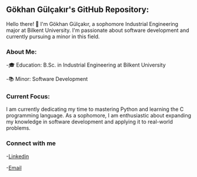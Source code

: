 ##  Gökhan Gülçakır's GitHub Repository:
Hello there! 👋 I'm Gökhan Gülçakır, a sophomore Industrial Engineering major at 
Bilkent University. I'm passionate about software development and currently pursuing 
a minor in this field.

### About Me:
-🎓 Education: B.Sc. in Industrial Engineering at Bilkent University

-📚 Minor: Software Development

### Current Focus:
I am currently dedicating my time to mastering Python and learning the C programming language. 
As a sophomore, I am enthusiastic about expanding my knowledge in software development and 
applying it to real-world problems.

### Connect with me
-[Linkedin](https://www.linkedin.com/in/gokhangulcakir/)

-[Email](mailto:gokhan.gulcakir@gmail.com)





<!--
**GkhnGG/GkhnGG** is a ✨ _special_ ✨ repository because its `README.md` (this file) appears on your GitHub profile.

Here are some ideas to get you started:

- 🔭 I’m currently working on ...
- 🌱 I’m currently learning ...
- 👯 I’m looking to collaborate on ...
- 🤔 I’m looking for help with ...
- 💬 Ask me about ...
- 📫 How to reach me: ...
- 😄 Pronouns: ...
- ⚡ Fun fact: ...
-->
